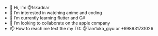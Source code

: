 - 👋 Hi, I’m @1skadnar
- 👀 I’m interested in watching anime and coding
- 🌱 I’m currently learning flutter and C#
- 💞️ I’m looking to collaborate on the apple company
- 📫 How to reach me text the my TG: @Tam1oka_giyu or +998931731026

<!---
1skadnar/1skadnar is a ✨ special ✨ repository because its `README.md` (this file) appears on your GitHub profile.
You can click the Preview link to take a look at your changes.
--->
